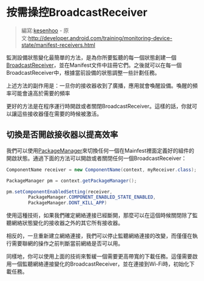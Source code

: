 # 按需操控BroadcastReceiver

> 編寫:[kesenhoo](https://github.com/kesenhoo) - 原文:<http://developer.android.com/training/monitoring-device-state/manifest-receivers.html>

監測設備狀態變化最簡單的方法，是為你所要監聽的每一個狀態創建一個[BroadcastReceiver](http://developer.android.com/reference/android/content/BroadcastReceiver.html)，並在Manifest文件中註冊它們。之後就可以在每一個BroadcastReceiver中，根據當前設備的狀態調整一些計劃任務。

上述方法的副作用是：一旦你的接收器收到了廣播，應用就會喚醒設備。喚醒的頻率可能會遠高於需要的頻率

更好的方法是在程序運行時開啟或者關閉BroadcastReceiver。這樣的話，你就可以讓這些接收器僅在需要的時候被激活。

## 切換是否開啟接收器以提高效率

我們可以使用[PackageManager](http://developer.android.com/reference/android/content/pm/PackageManager.html)來切換任何一個在Mainfest裡面定義好的組件的開啟狀態。通過下面的方法可以開啟或者關閉任何一個BroadcastReceiver：

```java
ComponentName receiver = new ComponentName(context, myReceiver.class);

PackageManager pm = context.getPackageManager();

pm.setComponentEnabledSetting(receiver,
        PackageManager.COMPONENT_ENABLED_STATE_ENABLED,
        PackageManager.DONT_KILL_APP)
```

使用這種技術，如果我們確定網絡連接已經斷開，那麼可以在這個時候關閉除了監聽網絡狀態變化的接收器之外的其它所有接收器。

相反的，一旦重新建立網絡連接，我們可以停止監聽網絡連接的改變，而僅僅在執行需要聯網的操作之前判斷當前網絡是否可以用。

同樣地，你可以使用上面的技術來暫緩一個需要更高帶寬的下載任務。這僅需要啟用一個監聽網絡連接變化的BroadcastReceiver，並在連接到Wi-Fi時，初始化下載任務。
